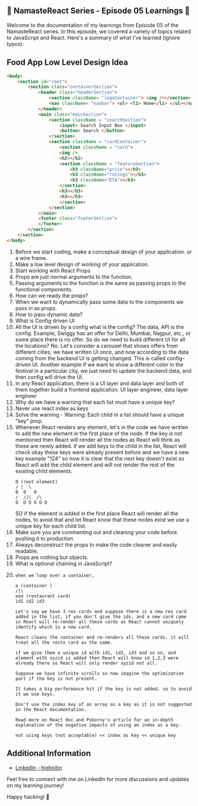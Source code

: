 ## 🚀 NamasteReact Series - Episode 05 Learnings 🚀


Welcome to the documentation of my learnings from Episode 05 of the NamasteReact series. In this episode, we covered a variety of topics related to JavaScript and React. Here's a summary of what I've learned (ignore typos):


## Food App Low Level Design Idea 

```html
<body>
    <section id="root">
        <section class="containerSection">
            <header class="headerSection">
                <section className= "logoContainer"> <img /></section>
                <nav className= "navbar"> <ul> <li> Home</li> </ul></nav>
            </header>
            <main class="mainSection">
                <section className = "searchSection">
                    <input> Search Input Box </input>
                    <button> Search </button>
                </section>
                <section className = "cardContainer">
                    <section className = "card">
                    <img />
                    <h2></h2>
                    <section className = "featureSection">
                        <h3 className="price"></h3>
                        <h3 className="ratings"></h3>
                        <h3 className="ETA"></h3>
                    </section>
                    <h3></h3>
                    <h3></h3>
                    </section>
                </section>
            </main>
            <footer class="footerSection">
            </footer>
        </section>
    </section>
</body>    
```


1. Before we start coding, make a conceptual design of your application. or a wire frame.
2. Make a low level design of working of your application.
3. Start working with React Props
4. Props are just normal arguments to the function.
5. Passing arguments to the function is the same as passing props to the functional components.
6. How can we ready the props?
7. When we want to dynamically pass some data to the components we pass in as props.
8. How to pass dynamic data?
9. What is Config driven UI
10. All the UI is driven by a config what is the config? The data, API is the config. Example, Swiggy has an offer for Delhi, Mumbai, Nagpur, etc., or some place there is no offer. So do we need to build different UI for all the locations? No. Let's consider a carousel that shows offers from different cities; we have written UI once, and now according to the data coming from the backend UI is getting changed. This is called config-driven UI. Another example if we want to show a different color in the festival in a particular city, we just need to update the backend data, and then config will drive the UI.
11. In any React application, there is a UI layer and data layer and both of them together build a frontend application. UI layer engineer, data layer engineer
12. Why do we have a warning that each list must have a unique key?
13. Never use react index as keys
14. Solve the warning - Warning: Each child in a list should have a unique "key" prop.
15. Whenever React renders any element, let's in the code we have written to add the new element in the first place of the node. If the key is not mentioned then React will render all the nodes as React will think as these are newly added. if we add keys to the child in the list, React will check okay these keys were already present before and we have a new key example "124" so now it is clear that the next key doesn't exist so React will add the child element and will not render the rest of the existing child elements.
    ```plaintext
    O (root element)
    / |  \
    0  0   0
    /  /|\  /\
    O  O O O O O
    ```
    SO if the element is added in the first place React will render all the nodes, to avoid that and let React know that these nodes exist we use a unique key for each child list.
16. Make sure you are commenting out and cleaning your code before pushing it to production
17. Always deconstruct the props to make the code cleaner and easily readable.
18. Props are nothing but objects.
19. What is optional chaining in JavaScript?
20. 
    ```plaintext
    when we loop over a container,

    o (container )
    /|\
    ooo (restaurant card)
    id1 id2 id3

    Let's say we have 3 res cards and suppose there is a new res card added in the list, if you don't give the ids, and a new card came in React will re-render all these cards as React cannot uniquely identify which is a new card.

    React cleans the container and re-renders all these cards. it will treat all the resto card as the same.

    if we give them a unique id with id1, id2, id3 and so on, and element with xyzid is added then React will know id 1,2,3 were already there so React will only render xyzid not all.

    Suppose we have infinite scrolls so now imagine the optimization part if the key is not present.

    It takes a big performance hit if the key is not added. so to avoid it we use keys.

    Don't use the index key of an array as a key as it is not suggested in the React documentation.

    Read more on React doc and Pokorny's article for an in-depth explanation of the negative impacts of using an index as a key.

    not using keys (not acceptable) << index as key << unique key
    ```


## Additional Information

- [LinkedIn - highnitin](https://linkedin.com/in/highnitin)

Feel free to connect with me on LinkedIn for more discussions and updates on my learning journey!

Happy hacking! 🚀
